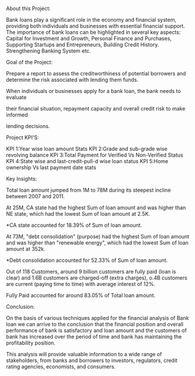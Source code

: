 About this Project:

Bank loans play a significant role in the economy and financial system, providing both individuals and businesses with essential financial support. The importance of bank loans can be highlighted in several key aspects: Capital for Investment and Growth, Personal Finance and Purchases, Supporting Startups and Entrepreneurs, Building Credit History. Strengthening Banking System etc.

Goal of the Project:

Prepare a report to assess the creditworthiness of potential borrowers and determine the risk associated with lending them funds.

When individuals or businesses apply for a bank loan, the bank needs to evaluate

their financial situation, repayment capacity and overall credit risk to make informed

lending decisions.

Project KPI'S:

KPI 1:Year wise loan amount Stats
KPI 2:Grade and sub-grade wise revolving balance
KPI 3:Total Payment for Verified Vs Non-Verified Status
KPI 4:State wise and last-credit-pull-d wise loan status
KPI 5:Home ownership Vs last payment date stats

Key Insights:

Total loan amount jumped from 1M to 78M during its steepest incline between
2007 and 2011.

At 25M, CA state had the highest Sum of loan amount and was higher than NE state, which had the lowest Sum of loan amount at 2.5K.

*CA state accounted for 18.39% of Sum of loan amount.

At 73M, "debt consolidation" (purpose) had the highest Sum of loan amount and was higher than "renewable energy", which had the lowest Sum of loan amount at 352k.

*Debt consolidation accounted for 52.33% of Sum of loan amount.

Out of 118 Customers, around 9 billion customers are fully paid (loan is clear) and 1.6B customers are charged-off (extra charges), o.4B customers are current (paying time to time) with average interest of 12%.

Fully Paid accounted for around 83.05% of Total loan amount.

Conclusion:

On the basis of various techniques applied for the financial analysis of Bank loan we can arrive to the conclusion that the financial position and overall performance of bank is satisfactory and loan amount and the customers of bank has increased over the period of time and bank has maintaining the profitability position.

This analysis will provide valuable information to a wide range of stakeholders, from banks and borrowers to investors, regulators, credit rating agencies, economists, and consumers.
